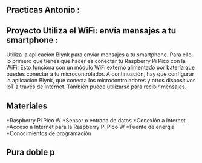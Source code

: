 ## Practicas Antonio : 

## Proyecto Utiliza el WiFi: envía mensajes a tu smartphone : 
Utiliza la aplicación Blynk para enviar mensajes a tu smartphone. Para ello, lo primero que tienes que hacer es conectar tu Raspberry Pi Pico con la WiFi. Esto funciona con un módulo WiFi externo alimentado por batería que puedes conectar a tu microcontrolador. A continuación, hay que configurar la aplicación Blynk, que conecta los microcontroladores y otros dispositivos IoT a través de Internet. También puede utilizarse para recibir mensajes.

## Materiales 
*Raspberry Pi Pico W
*Sensor o entrada de datos
*Conexión a Internet
*Acceso a Internet para la Raspberry Pi Pico W
*Fuente de energía
*Conocimientos de programación

## Pura doble p
